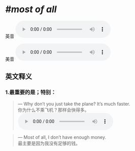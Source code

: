 # ***\#most of all*** 
英音
<audio src="./media/most of all1_AAC.aac" controls="controls"></audio>

美音
<audio src="./media/most of all2_AAC.aac" controls="controls"></audio>



  

英文释义
---
### 1.**最重要的是；特别：**  

 > — Why don’t you just take the plane? It’s much faster.   
 > 你为什么不乘飞机？那样会快得多。    
<audio src="./media/most-11.aac" controls="controls"></audio>

 > — Most of all, I don’t have enough money.   
 > 最主要是因为我没有足够的钱。    


